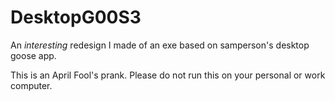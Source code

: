 # DesktopG00S3
An *interesting* redesign I made of an exe based on samperson's desktop goose app.









This is an April Fool's prank. Please do not run this on your personal or work computer.
